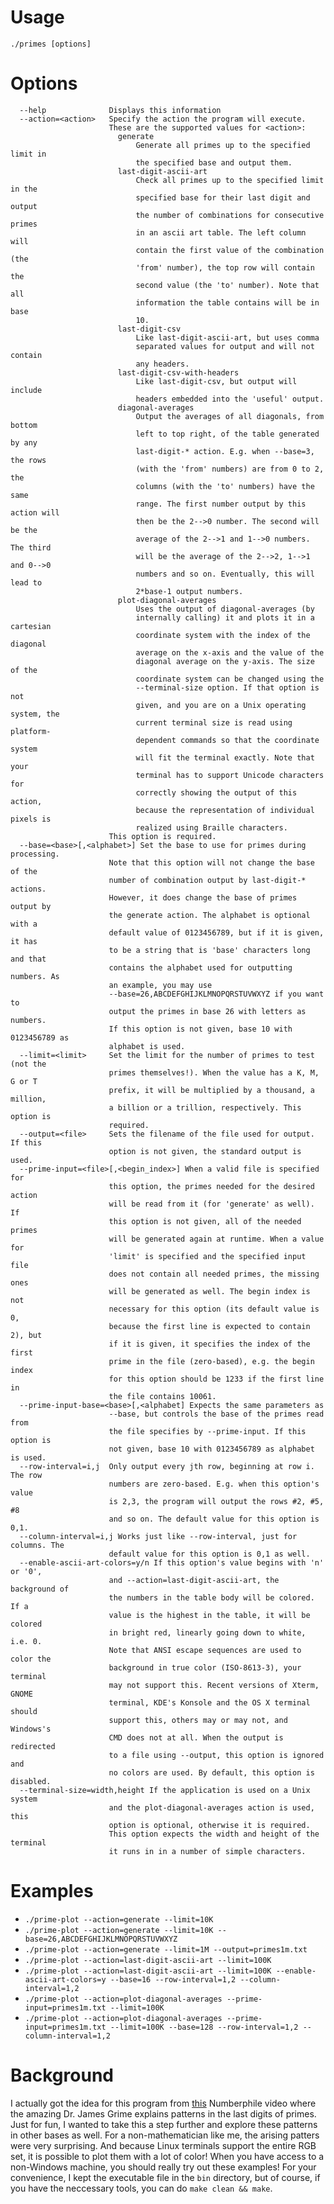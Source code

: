 # Usage
`./primes [options]`

# Options
```
  --help              Displays this information
  --action=<action>   Specify the action the program will execute.
                      These are the supported values for <action>:
                        generate
                            Generate all primes up to the specified limit in
                            the specified base and output them.
                        last-digit-ascii-art
                            Check all primes up to the specified limit in the
                            specified base for their last digit and output
                            the number of combinations for consecutive primes
                            in an ascii art table. The left column will
                            contain the first value of the combination (the
                            'from' number), the top row will contain the
                            second value (the 'to' number). Note that all
                            information the table contains will be in base
                            10.
                        last-digit-csv
                            Like last-digit-ascii-art, but uses comma
                            separated values for output and will not contain
                            any headers.
                        last-digit-csv-with-headers
                            Like last-digit-csv, but output will include
                            headers embedded into the 'useful' output.
                        diagonal-averages
                            Output the averages of all diagonals, from bottom
                            left to top right, of the table generated by any
                            last-digit-* action. E.g. when --base=3, the rows
                            (with the 'from' numbers) are from 0 to 2, the
                            columns (with the 'to' numbers) have the same
                            range. The first number output by this action will
                            then be the 2-->0 number. The second will be the
                            average of the 2-->1 and 1-->0 numbers. The third
                            will be the average of the 2-->2, 1-->1 and 0-->0
                            numbers and so on. Eventually, this will lead to
                            2*base-1 output numbers.
                        plot-diagonal-averages
                            Uses the output of diagonal-averages (by
                            internally calling) it and plots it in a cartesian
                            coordinate system with the index of the diagonal
                            average on the x-axis and the value of the
                            diagonal average on the y-axis. The size of the
                            coordinate system can be changed using the
                            --terminal-size option. If that option is not
                            given, and you are on a Unix operating system, the
                            current terminal size is read using platform-
                            dependent commands so that the coordinate system
                            will fit the terminal exactly. Note that your
                            terminal has to support Unicode characters for
                            correctly showing the output of this action,
                            because the representation of individual pixels is
                            realized using Braille characters.
                      This option is required.
  --base=<base>[,<alphabet>] Set the base to use for primes during processing.
                      Note that this option will not change the base of the
                      number of combination output by last-digit-* actions.
                      However, it does change the base of primes output by
                      the generate action. The alphabet is optional with a
                      default value of 0123456789, but if it is given, it has
                      to be a string that is 'base' characters long and that
                      contains the alphabet used for outputting numbers. As
                      an example, you may use
                      --base=26,ABCDEFGHIJKLMNOPQRSTUVWXYZ if you want to
                      output the primes in base 26 with letters as numbers.
                      If this option is not given, base 10 with 0123456789 as
                      alphabet is used.
  --limit=<limit>     Set the limit for the number of primes to test (not the
                      primes themselves!). When the value has a K, M, G or T
                      prefix, it will be multiplied by a thousand, a million,
                      a billion or a trillion, respectively. This option is
                      required.
  --output=<file>     Sets the filename of the file used for output. If this
                      option is not given, the standard output is used.
  --prime-input=<file>[,<begin_index>] When a valid file is specified for
                      this option, the primes needed for the desired action
                      will be read from it (for 'generate' as well). If
                      this option is not given, all of the needed primes
                      will be generated again at runtime. When a value for
                      'limit' is specified and the specified input file
                      does not contain all needed primes, the missing ones
                      will be generated as well. The begin index is not
                      necessary for this option (its default value is 0,
                      because the first line is expected to contain 2), but
                      if it is given, it specifies the index of the first
                      prime in the file (zero-based), e.g. the begin index
                      for this option should be 1233 if the first line in
                      the file contains 10061.
  --prime-input-base=<base>[,<alphabet] Expects the same parameters as
                      --base, but controls the base of the primes read from
                      the file specifies by --prime-input. If this option is
                      not given, base 10 with 0123456789 as alphabet is used.
  --row-interval=i,j  Only output every jth row, beginning at row i. The row
                      numbers are zero-based. E.g. when this option's value
                      is 2,3, the program will output the rows #2, #5, #8
                      and so on. The default value for this option is 0,1.
  --column-interval=i,j Works just like --row-interval, just for columns. The
                      default value for this option is 0,1 as well.
  --enable-ascii-art-colors=y/n If this option's value begins with 'n' or '0',
                      and --action=last-digit-ascii-art, the background of
                      the numbers in the table body will be colored. If a
                      value is the highest in the table, it will be colored
                      in bright red, linearly going down to white, i.e. 0.
                      Note that ANSI escape sequences are used to color the
                      background in true color (ISO-8613-3), your terminal
                      may not support this. Recent versions of Xterm, GNOME
                      terminal, KDE's Konsole and the OS X terminal should
                      support this, others may or may not, and Windows's
                      CMD does not at all. When the output is redirected
                      to a file using --output, this option is ignored and
                      no colors are used. By default, this option is disabled.
  --terminal-size=width,height If the application is used on a Unix system
                      and the plot-diagonal-averages action is used, this
                      option is optional, otherwise it is required.
                      This option expects the width and height of the terminal
                      it runs in in a number of simple characters.
```

# Examples
- `./prime-plot --action=generate --limit=10K`
- `./prime-plot --action=generate --limit=10K --base=26,ABCDEFGHIJKLMNOPQRSTUVWXYZ`
- `./prime-plot --action=generate --limit=1M --output=primes1m.txt`
- `./prime-plot --action=last-digit-ascii-art --limit=100K`
- `./prime-plot --action=last-digit-ascii-art --limit=100K --enable-ascii-art-colors=y --base=16 --row-interval=1,2 --column-interval=1,2`
- `./prime-plot --action=plot-diagonal-averages --prime-input=primes1m.txt --limit=100K`
- `./prime-plot --action=plot-diagonal-averages --prime-input=primes1m.txt --limit=100K --base=128 --row-interval=1,2 --column-interval=1,2`

# Background
I actually got the idea for this program from [this](https://www.youtube.com/watch?v=YVvfY_lFUZ8) Numberphile video where the amazing Dr. James Grime explains patterns in the last digits of primes. Just for fun, I wanted to take this a step further and explore these patterns in other bases as well. For a non-mathematician like me, the arising patters were very surprising. And because Linux terminals support the entire RGB set, it is possible to plot them with a lot of color! When you have access to a non-Windows machine, you should really try out these examples! For your convenience, I kept the executable file in the `bin` directory, but of course, if you have the neccessary tools, you can do `make clean && make`.
